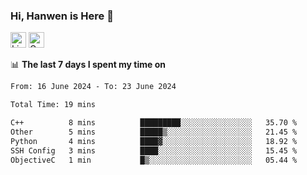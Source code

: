 ### Hi, Hanwen is Here 👋
<p>
	<a href="https://www.linkedin.com/in/liu-hanwen/"><img src="https://img.shields.io/badge/@hanwen-0A66C2?style=flat&logo=LinkedIn&logoColor=white" alt="Linkedin"  height="25px"/></a> 
	<a href="https://scholar.google.com/citations?user=HDF0su0AAAAJ"><img src="https://img.shields.io/badge/scholar-4385FE.svg?&style=plastic&logo=google-scholar&logoColor=white" alt="Google Scholar" height="25px"> </a>
</p>

📊 **The last 7 days I spent my time on** 
<!--START_SECTION:waka-->

```txt
From: 16 June 2024 - To: 23 June 2024

Total Time: 19 mins

C++          8 mins          █████████░░░░░░░░░░░░░░░░   35.70 %
Other        5 mins          █████▒░░░░░░░░░░░░░░░░░░░   21.45 %
Python       4 mins          ████▓░░░░░░░░░░░░░░░░░░░░   18.92 %
SSH Config   3 mins          ████░░░░░░░░░░░░░░░░░░░░░   15.45 %
ObjectiveC   1 min           █▒░░░░░░░░░░░░░░░░░░░░░░░   05.44 %
```

<!--END_SECTION:waka-->


<!--
**david990917/david990917** is a ✨ _special_ ✨ repository because its `README.md` (this file) appears on your GitHub profile.

Here are some ideas to get you started:

- 🔭 I’m currently working on ...
- 🌱 I’m currently learning ...
- 👯 I’m looking to collaborate on ...
- 🤔 I’m looking for help with ...
- 💬 Ask me about ...
- 📫 How to reach me: ...
- 😄 Pronouns: ...
- ⚡ Fun fact: ...
-->
